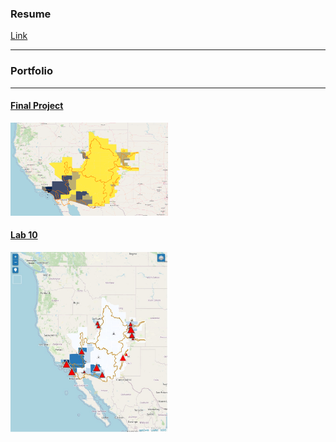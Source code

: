 
### Resume
[Link](cv.md) <br/>

---

### Portfolio
---

#### [Final Project](/finalproj/index.md) <br/>
<img src="./images/thumbnail.png" width = "50%" height = "50%"/>


#### [Lab 10](https://wajeehk1.github.io/wajeehk.github.io/LAB10/index.html) <br/>
<img src="./images/lab 10 thumb.jpg" width = "50%" height = "50%"/>

